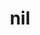 ---
category: 3-letters
denotation: null
name: nil
reference_link: https://www.etymonline.com/word/nil
root_language: null
root_name: null
title: nil
type: free
word_sums:
- respelling: nil
  sum: 'Nil + '
---
